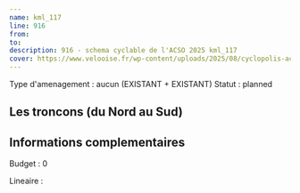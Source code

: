 ```yaml
---
name: kml_117 
line: 916
from: 
to:  
description: 916 - schema cyclable de l'ACSO 2025 kml_117 
cover: https://www.velooise.fr/wp-content/uploads/2025/08/cyclopolis-acso-916.jpg
---
```

Type d'amenagement : aucun (EXISTANT + EXISTANT)
Statut : planned
## Les troncons (du Nord au Sud)

## Informations complementaires

Budget  : 0 

Lineaire :

